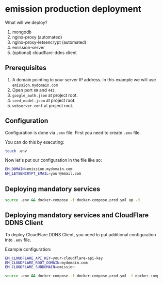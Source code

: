 # emission production deployment

What will we deploy?

1. mongodb
2. nginx-proxy (automated)
3. nginx-proxy-letsencrypt (automated)
4. emission-server
5. (optional) cloudflare-ddns client

## Prerequisites

1. A domain pointing to your server IP address.
   In this example we will use `emission.mydomain.com`
2. Open port `80` and `443`.
3. `google_auth.json` at project root.
4. `seed_model.json` at project root.
5. `webserver.conf` at project root.

## Configuration

Configuration is done via `.env` file. First you need to create `.env` file.

You can do this by executing:

```bash
touch .env
```

Now let's put our configuration in the file like so:

```bash
EM_DOMAIN=emission.mydomain.com
EM_LETSENCRYPT_EMAIL=your@email.com
```

## Deploying mandatory services

```bash
source .env && docker-compose -f docker-compose.prod.yml up -d
```

## Deploying mandatory services and CloudFlare DDNS Client

To deploy CloudFlare DDNS Client, you need to put additional configuration into `.env` file.

Example configuration:

```bash
EM_CLOUDFLARE_API_KEY=your-cloudflare-api-key
EM_CLOUDFLARE_ROOT_DOMAIN=mydomain.com
EM_CLOUDFLARE_SUBDOMAIN=emission
```

```bash
source .env && docker-compose -f docker-compose.prod.yml -f docker-compose.prod-companion.yml up -d
```
